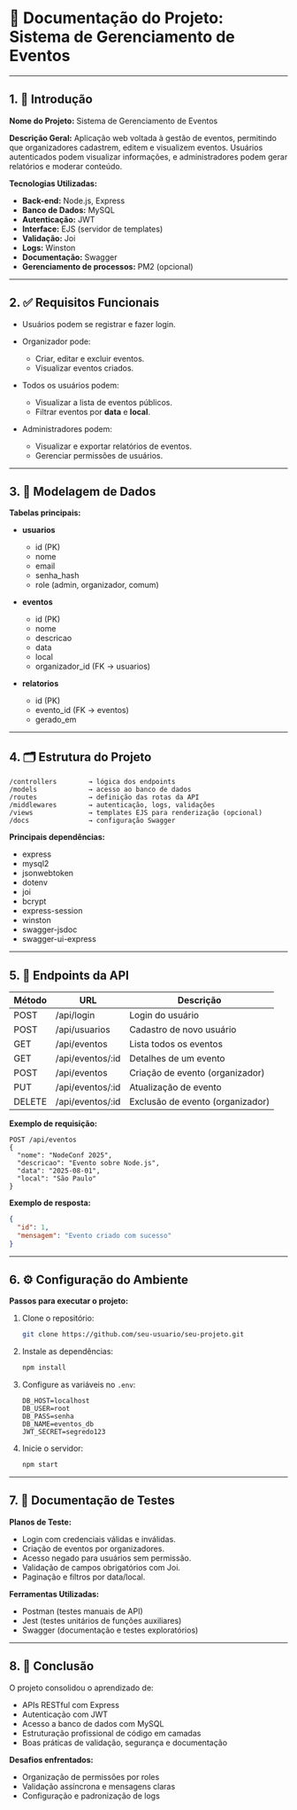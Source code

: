 # 📄 Documentação do Projeto: Sistema de Gerenciamento de Eventos

---

## 1. 📌 Introdução

**Nome do Projeto:** Sistema de Gerenciamento de Eventos

**Descrição Geral:**
Aplicação web voltada à gestão de eventos, permitindo que organizadores cadastrem, editem e visualizem eventos. Usuários autenticados podem visualizar informações, e administradores podem gerar relatórios e moderar conteúdo.

**Tecnologias Utilizadas:**

* **Back-end:** Node.js, Express
* **Banco de Dados:** MySQL
* **Autenticação:** JWT
* **Interface:** EJS (servidor de templates)
* **Validação:** Joi
* **Logs:** Winston
* **Documentação:** Swagger
* **Gerenciamento de processos:** PM2 (opcional)

---

## 2. ✅ Requisitos Funcionais

* Usuários podem se registrar e fazer login.
* Organizador pode:

  * Criar, editar e excluir eventos.
  * Visualizar eventos criados.
* Todos os usuários podem:

  * Visualizar a lista de eventos públicos.
  * Filtrar eventos por **data** e **local**.
* Administradores podem:

  * Visualizar e exportar relatórios de eventos.
  * Gerenciar permissões de usuários.

---

## 3. 🧩 Modelagem de Dados

**Tabelas principais:**

* **usuarios**

  * id (PK)
  * nome
  * email
  * senha\_hash
  * role (admin, organizador, comum)

* **eventos**

  * id (PK)
  * nome
  * descricao
  * data
  * local
  * organizador\_id (FK → usuarios)

* **relatorios**

  * id (PK)
  * evento\_id (FK → eventos)
  * gerado\_em

---

## 4. 🗂 Estrutura do Projeto

```
/controllers        → lógica dos endpoints
/models             → acesso ao banco de dados
/routes             → definição das rotas da API
/middlewares        → autenticação, logs, validações
/views              → templates EJS para renderização (opcional)
/docs               → configuração Swagger
```

**Principais dependências:**

* express
* mysql2
* jsonwebtoken
* dotenv
* joi
* bcrypt
* express-session
* winston
* swagger-jsdoc
* swagger-ui-express

---

## 5. 🔗 Endpoints da API

| Método | URL               | Descrição                        |
| ------ | ----------------- | -------------------------------- |
| POST   | /api/login        | Login do usuário                 |
| POST   | /api/usuarios     | Cadastro de novo usuário         |
| GET    | /api/eventos      | Lista todos os eventos           |
| GET    | /api/eventos/\:id | Detalhes de um evento            |
| POST   | /api/eventos      | Criação de evento (organizador)  |
| PUT    | /api/eventos/\:id | Atualização de evento            |
| DELETE | /api/eventos/\:id | Exclusão de evento (organizador) |

**Exemplo de requisição:**

```http
POST /api/eventos
{
  "nome": "NodeConf 2025",
  "descricao": "Evento sobre Node.js",
  "data": "2025-08-01",
  "local": "São Paulo"
}
```

**Exemplo de resposta:**

```json
{
  "id": 1,
  "mensagem": "Evento criado com sucesso"
}
```

---

## 6. ⚙️ Configuração do Ambiente

**Passos para executar o projeto:**

1. Clone o repositório:

   ```bash
   git clone https://github.com/seu-usuario/seu-projeto.git
   ```
2. Instale as dependências:

   ```bash
   npm install
   ```
3. Configure as variáveis no `.env`:

   ```
   DB_HOST=localhost
   DB_USER=root
   DB_PASS=senha
   DB_NAME=eventos_db
   JWT_SECRET=segredo123
   ```
4. Inicie o servidor:

   ```bash
   npm start
   ```

---

## 7. 🧪 Documentação de Testes

**Planos de Teste:**

* Login com credenciais válidas e inválidas.
* Criação de eventos por organizadores.
* Acesso negado para usuários sem permissão.
* Validação de campos obrigatórios com Joi.
* Paginação e filtros por data/local.

**Ferramentas Utilizadas:**

* Postman (testes manuais de API)
* Jest (testes unitários de funções auxiliares)
* Swagger (documentação e testes exploratórios)

---

## 8. 🧠 Conclusão

O projeto consolidou o aprendizado de:

* APIs RESTful com Express
* Autenticação com JWT
* Acesso a banco de dados com MySQL
* Estruturação profissional de código em camadas
* Boas práticas de validação, segurança e documentação

**Desafios enfrentados:**

* Organização de permissões por roles
* Validação assíncrona e mensagens claras
* Configuração e padronização de logs

